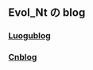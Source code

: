## Evol_Nt の blog
###  [Luogublog](https://www.luogu.com.cn/blog/natieyes/)

### [Cnblog](https://www.cnblogs.com/NtYester)
